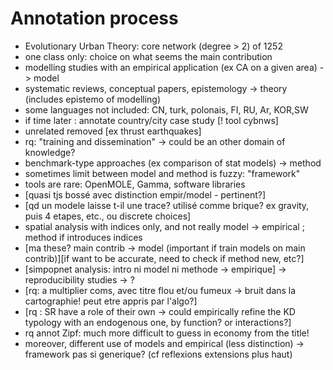 
# Annotation process

 * Evolutionary Urban Theory: core network (degree > 2) of 1252
 * one class only: choice on what seems the main contribution
 * modelling studies with an empirical application (ex CA on a given area) -> model
 * systematic reviews, conceptual papers, epistemology -> theory (includes epistemo of modelling)
 * some languages not included: CN, turk, polonais, FI, RU, Ar, KOR,SW
 * if time later : annotate country/city case study [! tool cybnws]
 * unrelated removed [ex thrust earthquakes]
 * rq: "training and dissemination" -> could be an other domain of knowledge?
 * benchmark-type approaches (ex comparison of stat models) -> method
 * sometimes limit between model and method is fuzzy: "framework"
 * tools are rare: OpenMOLE, Gamma, software libraries
 * [quasi tjs bossé avec distinction empir/model - pertinent?]
 * [qd un modele laisse t-il une trace? utilisé comme brique? ex gravity, puis 4 etapes, etc., ou discrete choices]
 * spatial analysis with indices only, and not really model -> empirical ; method if introduces indices
 * [ma these? main contrib -> model (important if train models on main contrib)][if want to be accurate, need to check if method new, etc?]
 * [simpopnet analysis: intro ni model ni methode -> empirique] -> reproducibility studies -> ?
 * [rq: a multiplier coms, avec titre flou et/ou fumeux -> bruit dans la cartographie! peut etre appris par l'algo?]
 * [rq : SR have a role of their own -> could empirically refine the KD typology with an endogenous one, by function? or interactions?]
 * rq annot Zipf: much more difficult to guess in economy from the title!
 * moreover, different use of models and empirical (less distinction) -> framework pas si generique? (cf reflexions extensions plus haut)

